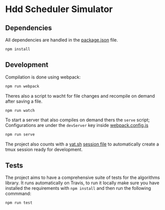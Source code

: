 Hdd Scheduler Simulator
=======================

Dependencies
------------

All dependencies are handled in the [package.json](./package.json) file.

```bash
npm install
```

Development
-----------

Compilation is done using webpack:

```bash
npm run webpack
```

Theres also a script to wacht for file changes and recompile on demand after
saving a file.

```bash
npm run watch
```

To start a server that also compiles on demand thers the `serve` script;
Configurations are under the `devServer` key inside
[webpack.config.js](./webpack.config.js)
```bash
npm run serve
```

The project also counts with a [yat.sh][yat_sh] [session file](./hdd) to automatically
create a tmux session ready for development.

[yat_sh]: http://github.com/farfanoide/yat.sh

Tests
-----

The project aims to have a comprehensive suite of tests for the algorithms
library. It runs automatically on Travis, to run it locally make sure you have
installed the requirements with `npm install` and then run the following
commmand:

```bash
npm run test
```

